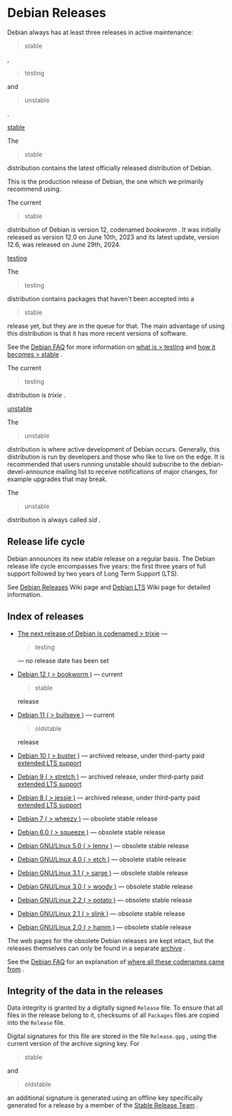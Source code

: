 Debian Releases
==========

 Debian always has at least
three releases in active maintenance:
>  stable

 ,
>  testing

 and
>  unstable

 .

[stable](https://www.debian.org/releases/stable/)

 The
>  stable

 distribution contains the latest officially released distribution of Debian.

 This is the production release of Debian, the one which we primarily recommend using.

 The current
>  stable

 distribution of Debian is version 12, codenamed  *bookworm*  .
It was initially released as version 12.0 on June 10th, 2023 and its latest update, version 12.6, was released on June 29th, 2024.

[testing](https://www.debian.org/releases/testing/)

 The
>  testing

 distribution contains packages that haven't been accepted into a
>  stable

 release yet, but they are in the queue for that. The main advantage of using this distribution is that it has more recent versions of software.

 See the [Debian FAQ](https://www.debian.org/doc/manuals/debian-faq/) for more information on [what is > testing](https://www.debian.org/doc/manuals/debian-faq/ftparchives#testing) and [how it becomes > stable](https://www.debian.org/doc/manuals/debian-faq/ftparchives#frozen) .

 The current
>  testing

 distribution is  *trixie*  .

[unstable](https://www.debian.org/releases/unstable/)

 The
>  unstable

 distribution is where active development of Debian occurs. Generally, this distribution is run by developers and those who like to live on the edge. It is recommended that users running unstable should subscribe to the debian-devel-announce mailing list to receive notifications of major changes, for example upgrades that may break.

 The
>  unstable

 distribution is always called  *sid*  .

 Release life cycle
----------

 Debian announces its new stable release on a regular basis. The Debian release life cycle encompasses five years: the first three years of full support followed by two years of Long Term Support (LTS).

 See [Debian Releases](https://wiki.debian.org/DebianReleases) Wiki page and [Debian LTS](https://wiki.debian.org/LTS) Wiki page for detailed information.

 Index of releases
----------

* [The next release of Debian is codenamed > trixie](https://www.debian.org/releases/trixie/) —
  >  testing

   — no release date has been set
* [Debian 12 ( > bookworm )](https://www.debian.org/releases/bookworm/) — current
  >  stable

   release
* [Debian 11 ( > bullseye )](https://www.debian.org/releases/bullseye/) — current
  >  oldstable

   release
* [Debian 10 ( > buster )](https://www.debian.org/releases/buster/) — archived release, under third-party paid [extended LTS support](https://wiki.debian.org/LTS/Extended)
* [Debian 9 ( > stretch )](https://www.debian.org/releases/stretch/) — archived release, under third-party paid [extended LTS support](https://wiki.debian.org/LTS/Extended)
* [Debian 8 ( > jessie )](https://www.debian.org/releases/jessie/) — archived release, under third-party paid [extended LTS support](https://wiki.debian.org/LTS/Extended)
* [Debian 7 ( > wheezy )](https://www.debian.org/releases/wheezy/) — obsolete stable release
* [Debian 6.0 ( > squeeze )](https://www.debian.org/releases/squeeze/) — obsolete stable release
* [Debian GNU/Linux 5.0 ( > lenny )](https://www.debian.org/releases/lenny/) — obsolete stable release
* [Debian GNU/Linux 4.0 ( > etch )](https://www.debian.org/releases/etch/) — obsolete stable release
* [Debian GNU/Linux 3.1 ( > sarge )](https://www.debian.org/releases/sarge/) — obsolete stable release
* [Debian GNU/Linux 3.0 ( > woody )](https://www.debian.org/releases/woody/) — obsolete stable release
* [Debian GNU/Linux 2.2 ( > potato )](https://www.debian.org/releases/potato/) — obsolete stable release
* [Debian GNU/Linux 2.1 ( > slink )](https://www.debian.org/releases/slink/) — obsolete stable release
* [Debian GNU/Linux 2.0 ( > hamm )](https://www.debian.org/releases/hamm/) — obsolete stable release

 The web pages for the obsolete Debian releases are kept intact, but
the releases themselves can only be found in a separate [archive](https://www.debian.org/distrib/archive) .

 See the [Debian FAQ](https://www.debian.org/doc/manuals/debian-faq/) for an explanation of [where all these codenames came from](https://www.debian.org/doc/manuals/debian-faq/ftparchives#sourceforcodenames) .

 Integrity of the data in the releases
----------

 Data integrity is granted by a digitally signed ` Release ` file. To ensure that all files in the release belong to it, checksums of
all ` Packages ` files are copied into the ` Release ` file.

 Digital signatures for this file are stored in the file ` Release.gpg ` , using the current version of the archive signing
key. For
>  stable

 and
>  oldstable

 an additional signature is
generated using an offline key specifically generated for a release
by a member of the [Stable Release Team](https://www.debian.org/intro/organization#release-team) .
